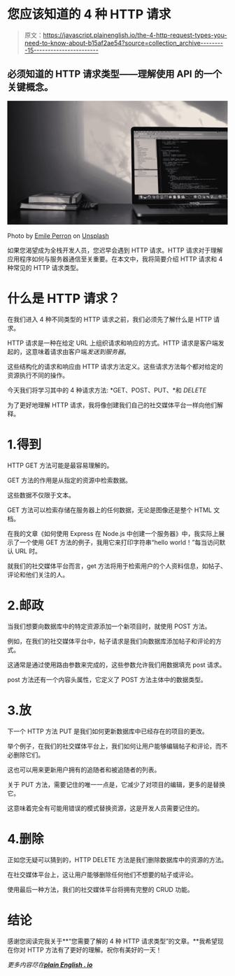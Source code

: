 # 您应该知道的 4 种 HTTP 请求

> 原文：<https://javascript.plainenglish.io/the-4-http-request-types-you-need-to-know-about-b15af2ae54?source=collection_archive---------15----------------------->

## 必须知道的 HTTP 请求类型——理解使用 API 的一个关键概念。

![](img/daa653c141540dd125a6c578d468941b.png)

Photo by [Emile Perron](https://unsplash.com/@emilep?utm_source=medium&utm_medium=referral) on [Unsplash](https://unsplash.com?utm_source=medium&utm_medium=referral)

如果您渴望成为全栈开发人员，您迟早会遇到 HTTP 请求。HTTP 请求对于理解应用程序如何与服务器通信至关重要。在本文中，我将简要介绍 HTTP 请求和 4 种常见的 HTTP 请求类型。

# 什么是 HTTP 请求？

在我们进入 4 种不同类型的 HTTP 请求之前，我们必须先了解什么是 HTTP 请求。

HTTP 请求是一种在给定 URL 上组织请求和响应的方式。HTTP 请求是客户端发起的，这意味着请求由客户端*发送到服务器*。

这些结构化的请求和响应由 HTTP 请求方法定义。这些请求方法每个都对给定的资源执行不同的操作。

今天我们将学习其中的 4 种请求方法: *GET、POST、PUT、*和 *DELETE*

为了更好地理解 HTTP 请求，我将像创建我们自己的社交媒体平台一样向他们解释。

# 1.得到

HTTP GET 方法可能是最容易理解的。

GET 方法的作用是从指定的资源中检索数据。

这些数据不仅限于文本。

GET 方法可以检索存储在服务器上的任何数据，无论是图像还是整个 HTML 文档。

在我的文章《如何使用 Express 在 Node.js 中创建一个服务器》中，我实际上展示了一个使用 GET 方法的例子，我用它来打印字符串“hello world！”每当访问默认 URL 时。

就我们的社交媒体平台而言，get 方法将用于检索用户的个人资料信息，如帖子、评论和他们关注的人。

# 2.邮政

当我们想要向数据库中的特定资源添加一个新项目时，就使用 POST 方法。

例如，在我们的社交媒体平台中，帖子请求是我们向数据库添加帖子和评论的方式。

这通常是通过使用路由参数来完成的，这些参数允许我们用数据填充 post 请求。

post 方法还有一个内容头属性，它定义了 POST 方法主体中的数据类型。

# 3.放

下一个 HTTP 方法 PUT 是我们如何更新数据库中已经存在的项目的更改。

举个例子，在我们的社交媒体平台上，我们如何让用户能够编辑帖子和评论，而不必删除它们。

这也可以用来更新用户拥有的追随者和被追随者的列表。

关于 PUT 方法，需要记住的唯一一点是，它减少了对项目的编辑，更多的是替换它。

这意味着完全有可能用错误的模式替换资源，这是开发人员需要记住的。

# 4.删除

正如您无疑可以猜到的，HTTP DELETE 方法是我们删除数据库中的资源的方法。

在社交媒体平台上，这让用户能够删除任何他们不想要的帖子或评论。

使用最后一种方法，我们的社交媒体平台将拥有完整的 CRUD 功能。

# 结论

感谢您阅读完我关于**“您需要了解的 4 种 HTTP 请求类型”的文章。**我希望现在你对 HTTP 方法有了更好的理解。祝你有美好的一天！

*更多内容尽在*[***plain English . io***](http://plainenglish.io/)